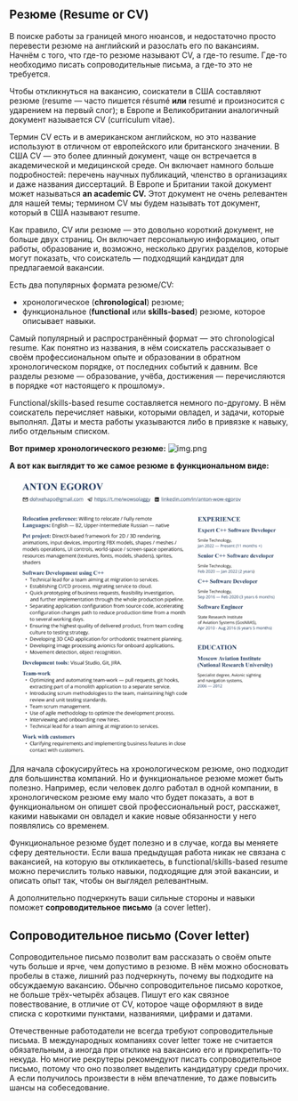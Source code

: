 ## Резюме (Resume or CV)

В поиске работы за границей много нюансов, и недостаточно просто перевести резюме на английский и разослать его по вакансиям. Начнём с того, что где-то резюме называют CV, а где-то resume. Где-то необходимо писать сопроводительные письма, а где-то это не требуется.

Чтобы откликнуться на вакансию, соискатели в США составляют резюме (resume — часто пишется résumé **или** resumé и произносится с ударением на первый слог); в Европе и Великобритании аналогичный документ называется CV (curriculum vitae).

Термин CV есть и в американском английском, но это название используют в отличном от европейского или британского значении. В США CV — это более длинный документ, чаще он встречается в академической и медицинской среде. Он включает намного больше подробностей: перечень научных публикаций, членство в организациях и даже названия диссертаций. В Европе и Британии такой документ может называться **an academic CV.** Этот документ не очень релевантен для нашей темы; термином CV мы будем называть тот документ, который в США называют resume.

Как правило, CV или резюме — это довольно короткий документ, не больше двух страниц. Он включает персональную информацию, опыт работы, образование и, возможно, несколько других разделов, которые могут показать, что соискатель — подходящий кандидат для предлагаемой вакансии.

Есть два популярных формата резюме/CV:

- хронологическое (**chronological**) резюме;
- функциональное (**functional** или **skills-based**) резюме, которое описывает навыки.

Самый популярный и распространённый формат — это chronological resume. Как понятно из названия, в нём соискатель рассказывает о своём профессиональном опыте и образовании в обратном хронологическом порядке, от последних событий к давним. Все разделы резюме — образование, учёба, достижения — перечисляются в порядке «от настоящего к прошлому».

Functional/skills-based resume составляется немного по-другому. В нём соискатель перечисляет навыки, которыми овладел, и задачи, которые выполнял. Даты и места работы указываются либо в привязке к навыку, либо отдельным списком.

**Вот пример хронологического резюме:**
![img.png](..%2Fimg%2Fimg.png)

**А вот как выглядит то же самое резюме в функциональном виде:**

![img_1.png](img%2Fimg_1.png)

Для начала сфокусируйтесь на хронологическом резюме, оно подходит для большинства компаний. Но и функциональное резюме может быть полезно. Например, если человек долго работал в одной компании, в хронологическом резюме ему мало что будет показать, а вот в функциональном он опишет свой профессиональный рост, расскажет, какими навыками он овладел и какие новые обязанности у него появлялись со временем.

Функциональное резюме будет полезно и в случае, когда вы меняете сферу деятельности. Если ваша предыдущая работа никак не связана с вакансией, на которую вы откликаетесь, в functional/skills-based resume можно перечислить только навыки, подходящие для этой вакансии, и описать опыт так, чтобы он выглядел релевантным.

А дополнительно подчеркнуть ваши сильные стороны и навыки поможет **сопроводительное письмо** (а cover letter).

## Сопроводительное письмо (Cover letter)

Сопроводительное письмо позволит вам рассказать о своём опыте чуть больше и ярче, чем допустимо в резюме. В нём можно обосновать пробелы в стаже, лишний раз подчеркнуть, почему вы подходите на обсуждаемую вакансию. Обычно сопроводительное письмо короткое, не больше трёх-четырёх абзацев. Пишут его как связное повествование, в отличие от CV, которое чаще оформляют в виде списка с короткими пунктами, названиями, цифрами и датами.

Отечественные работодатели не всегда требуют сопроводительные письма. В международных компаниях cover letter тоже не считается обязательным, а иногда при отклике на вакансию его и прикрепить-то некуда. Но многие рекрутеры рекомендуют писать сопроводительное письмо, потому что оно позволяет выделить кандидатуру среди прочих. А если получилось произвести в нём впечатление, то даже повысить шансы на собеседование.